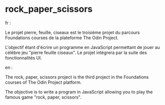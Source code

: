 # rock_paper_scissors

fr :

Le projet pierre, feuille, ciseaux est le troisième projet du parcours Foundations courses de la plateforme The Odin Project. 

L'objectif étant d'écrire un programme en JavaScript permettant de jouer au célèbre jeu "pierre feuille ciseaux". Le projet intégrera par la suite des fonctionnalités UI.

en : 


The rock, paper, scissors project is the third project in the Foundations courses of The Odin Project platform.

The objective is to write a program in JavaScript allowing you to play the famous game "rock, paper, scissors".

